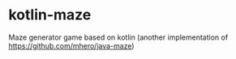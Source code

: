# kotlin-maze
Maze generator game based on kotlin (another implementation of https://github.com/mhero/java-maze)
